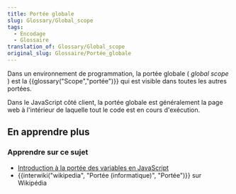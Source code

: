 ```yaml
---
title: Portée globale
slug: Glossary/Global_scope
tags:
  - Encodage
  - Glossaire
translation_of: Glossary/Global_scope
original_slug: Glossaire/Portée_globale
---
```

Dans un environnement de programmation, la portée globale ( _global scope_ ) est la {{glossary("Scope","portée")}} qui est visible dans toutes les autres portées.

Dans le JavaScript côté client, la portée globale est généralement la page web à l'intérieur de laquelle tout le code est en cours d'exécution.

## En apprendre plus

### Apprendre sur ce sujet

- [Introduction à la portée des variables en JavaScript](/fr/docs/Web/JavaScript/Guide/Types_et_grammaire#Les_portées_de_variables)
- {{interwiki("wikipedia", "Portée (informatique)", "Portée")}} sur Wikipédia
